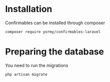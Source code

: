 # Installation

Confirmables can be installed through composer

```bash
composer require yormy/confirmables-laravel
```

# Preparing the database

You need to run the migrations
```bash
php artisan migrate
```
